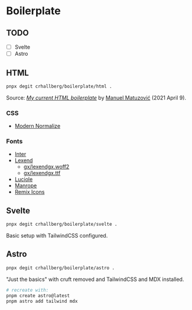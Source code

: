 # Boilerplate

## TODO

- [ ] Svelte
- [ ] Astro

## HTML

```bash
pnpx degit crhallberg/boilerplate/html .
```

Source: _[My current HTML boilerplate](https://www.matuzo.at/blog/html-boilerplate/)_ by [Manuel Matuzović](https://twitter.com/mmatuzo) (2021 April 9).

### CSS

- [Modern Normalize](https://cdn.jsdelivr.net/npm/modern-normalize/modern-normalize.css)

### Fonts

- [Inter](https://github.com/rsms/inter/releases/latest)
- [Lexend](https://github.com/ThomasJockin/readexpro/tree/master/fonts)
    - [gx/lexendgx.woff2](https://www.lexend.com/static/fonts/lexendgx.woff2)
    - [gx/lexendgx.ttf](https://www.lexend.com/static/fonts/lexendgx.ttf)
- [Luciole](https://www.luciole-vision.com/luciole-en.html#download)
- [Manrope](https://github.com/sharanda/manrope/tree/master/fonts)
- [Remix Icons](https://github.com/Remix-Design/RemixIcon/tree/master/fonts)

## Svelte

```bash
pnpx degit crhallberg/boilerplate/svelte .
```

Basic setup with TailwindCSS configured.

## Astro

```bash
pnpx degit crhallberg/boilerplate/astro .
```

"Just the basics" with cruft removed and TailwindCSS and MDX installed.

```bash
# recreate with:
pnpm create astro@latest
pnpm astro add tailwind mdx
```
